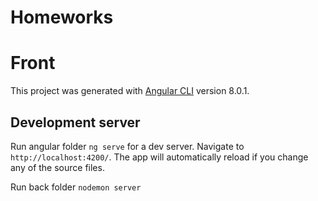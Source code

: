 # Homeworks

# Front

This project was generated with [Angular CLI](https://github.com/angular/angular-cli) version 8.0.1.

## Development server

Run angular folder `ng serve` for a dev server. Navigate to `http://localhost:4200/`. The app will automatically reload if you change any of the source files.

Run back folder `nodemon server` 
